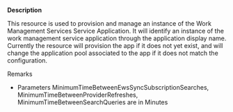 **Description**

This resource is used to provision and manage an instance of the Work Management Services 
Service Application. It will identify an instance of the work management service 
application through the application display name. Currently the resource will provision the 
app if it does not yet exist, and will change the application pool associated to the app if 
it does not match the configuration.


Remarks
- Parameters MinimumTimeBetweenEwsSyncSubscriptionSearches, MinimumTimeBetweenProviderRefreshes, 
MinimumTimeBetweenSearchQueries are in Minutes
